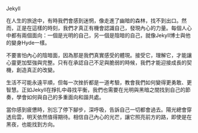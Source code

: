 Jekyll

在人生的旅途中，有時我們會感到迷惘，像走進了幽暗的森林，找不到出口。然而，正是在這樣的時刻，我們才真正有機會認識自己，發現內心的力量。每個人心中都有兩個面向：一個是光明的自己，另一個是陰暗的自己，就像Jekyll博士與他的變身Hyde一樣。

不要害怕內心的陰暗面，因為那是我們真實感受的體現。接受它，理解它，才能讓心靈更加堅強與完整。只有在承認自己不足與脆弱的時候，我們才能迎接成長的契機，創造真正的改變。

生活不可能永遠平順，但每一次挫折都是一道考驗，教會我們如何變得更勇敢、更智慧。正如Jekyll在掙扎中尋找平衡，我們也需要在光明與黑暗之間找到自己的節奏，學會如何與自己的多重面向和諧共處。

當你感到疲憊時，別忘了停下腳步，深呼吸，告訴自己一切都會過去。陽光總會穿透烏雲，明天依然值得期待。相信自己內心的光芒，讓它照亮前方的路，即使是在黑夜，也能找到方向。